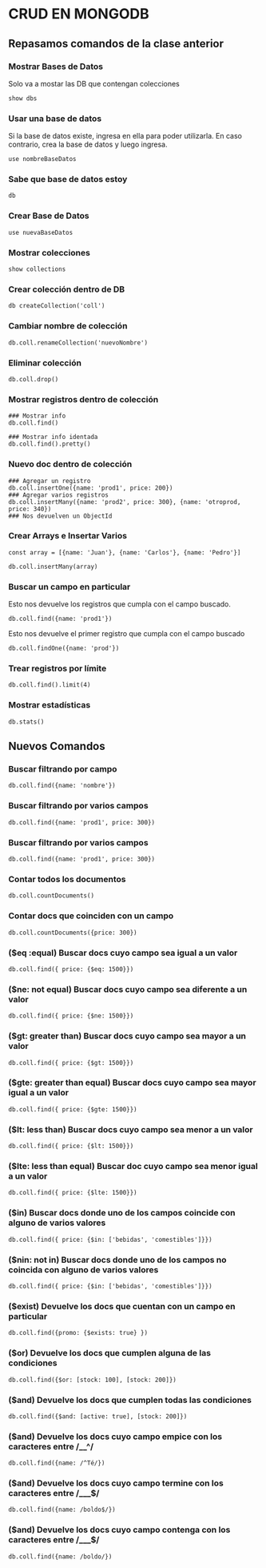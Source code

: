 # CRUD EN MONGODB

## Repasamos comandos de la clase anterior

### Mostrar Bases de Datos
Solo va a mostar las DB que contengan colecciones
```shell
show dbs
```

### Usar una base de datos
Si la base de datos existe, ingresa en ella para poder utilizarla. En caso contrario, crea la base de datos y luego ingresa.
```shell
use nombreBaseDatos
```

### Sabe que base de datos estoy
```shell
db
```

### Crear Base de Datos
```shell
use nuevaBaseDatos
```

### Mostrar colecciones
```shell
show collections
```

### Crear colección dentro de DB
```shell
db createCollection('coll')
```

### Cambiar nombre de colección
```shell
db.coll.renameCollection('nuevoNombre')
```

### Eliminar colección
```shell
db.coll.drop()
```

### Mostrar registros dentro de colección  
```shell
### Mostrar info
db.coll.find()

### Mostrar info identada
db.coll.find().pretty()
```

### Nuevo doc dentro de colección
```shell
### Agregar un registro
db.coll.insertOne({name: 'prod1', price: 200}) 
### Agregar varios registros
db.coll.insertMany({name: 'prod2', price: 300}, {name: 'otroprod, price: 340})
### Nos devuelven un ObjectId
```

### Crear Arrays e Insertar Varios
```shell
const array = [{name: 'Juan'}, {name: 'Carlos'}, {name: 'Pedro'}]

db.coll.insertMany(array)
```

### Buscar un campo en particular
Esto nos devuelve los registros que cumpla con el campo buscado.
```shell
db.coll.find({name: 'prod1'})
```  
Esto nos devuelve el primer registro que cumpla con el campo buscado
```shell
db.coll.findOne({name: 'prod'})
```

### Trear registros por límite
```shell
db.coll.find().limit(4)
```

### Mostrar estadísticas
```shell
db.stats()
```

## Nuevos Comandos

### Buscar filtrando por campo
```shell
db.coll.find({name: 'nombre'})
```

### Buscar filtrando por varios campos
```shell
db.coll.find({name: 'prod1', price: 300})
```

### Buscar filtrando por varios campos
```shell
db.coll.find({name: 'prod1', price: 300})
```

### Contar todos los documentos
```shell
db.coll.countDocuments()
```

### Contar docs que coinciden con un campo
```shell
db.coll.countDocuments({price: 300})
```

### ($eq :equal) Buscar docs cuyo campo sea igual a un valor
```shell
db.coll.find({ price: {$eq: 1500}})
```

### ($ne: not equal) Buscar docs cuyo campo sea diferente a un valor
```shell
db.coll.find({ price: {$ne: 1500}})
```

### ($gt: greater than) Buscar docs cuyo campo sea mayor a un valor
```shell
db.coll.find({ price: {$gt: 1500}})
```

### ($gte: greater than equal) Buscar docs cuyo campo sea mayor igual a un valor
```shell
db.coll.find({ price: {$gte: 1500}})
```

### ($lt: less than) Buscar docs cuyo campo sea menor a un valor
```shell
db.coll.find({ price: {$lt: 1500}})
```

### ($lte: less than equal) Buscar doc cuyo campo sea menor igual a un valor
```shell
db.coll.find({ price: {$lte: 1500}})
```

### ($in) Buscar docs donde uno de los campos coincide con alguno de varios valores
```shell
db.coll.find({ price: {$in: ['bebidas', 'comestibles']}})
```

### ($nin: not in) Buscar docs donde uno de los campos no coincida con alguno de varios valores
```shell
db.coll.find({ price: {$in: ['bebidas', 'comestibles']}})
```

### ($exist) Devuelve los docs que cuentan con un campo en particular
```shell
db.coll.find({promo: {$exists: true} })
```
 
### ($or) Devuelve los docs que cumplen alguna de las condiciones
```shell
db.coll.find({$or: [stock: 100], [stock: 200]})
```
 
### ($and) Devuelve los docs que cumplen todas las condiciones
```shell
db.coll.find({$and: [active: true], [stock: 200]})
```

### ($and) Devuelve los docs cuyo campo empice con los caracteres entre /__^/
```shell
db.coll.find({name: /^Té/})
```

### ($and) Devuelve los docs cuyo campo termine con los caracteres entre /___$/
```shell
db.coll.find({name: /boldo$/})
```

### ($and) Devuelve los docs cuyo campo contenga con los caracteres entre /___$/
```shell
db.coll.find({name: /boldo/})
```

















